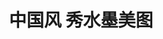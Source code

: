 ---
description: 其中文章的文艺味甚浓，都有些酸了。
layout: post
results:
- primaryGenreName: Book
  version: '1.0.0'
  trackViewUrl: https://itunes.apple.com/cn/app/zhong-guo-feng-xiu-shui-mo/id941107203?mt=8&uo=4
  artworkUrl100: http://a86.phobos.apple.com/us/r30/Purple3/v4/0a/e4/cb/0ae4cb1a-b41b-eba2-7f78-5bc323596f7f/pr_source.png?downloadKey=1418041509_d44f422eb9f74711418df1b9cd595a22
  artworkUrl60: http://a1864.phobos.apple.com/us/r30/Purple3/v4/12/a7/dd/12a7ddf4-5ef9-974c-e5e7-64b7f4789906/AppIcon57x57.png
  minimumOsVersion: '6.0'
  sellerName: zhou sha
  supportedDevices:
  - iPhone5
  - iPhone-3GS
  - iPadFourthGen
  - iPadFourthGen4G
  - iPhone5c
  - iPhone5s
  - iPadThirdGen4G
  - iPadMini
  - iPadMini4G
  - iPad2Wifi
  - iPhone4
  - iPodTouchFifthGen
  - iPodTouchourthGen
  - iPadThirdGen
  - iPhone4S
  - iPad23G
  genres:
  - 图书
  - 娱乐
  trackName: 中国风 秀水墨美图
  description: '中国风，水墨山水，诗词歌赋，每日更新


    国风汤汤，礼仪之邦

    典雅精致，风华无双

    喜欢古风的各位同道之友不要错过，每天都有经典诗词美图更新，免费下载、分享！'
  price: 0
  trackId: 941107203
  releaseDate: '2014-12-02T02:56:27Z'
  advisories:
  - 偶尔/轻微的色情内容或裸露
  - 偶尔/轻微的成人/性暗示题材
  screenshotUrls:
  - http://a2.mzstatic.com/us/r30/Purple3/v4/30/7c/38/307c3837-871c-c810-fd38-5e466e4e1163/screen1136x1136.jpeg
  - http://a1.mzstatic.com/us/r30/Purple5/v4/10/35/b2/1035b2e6-0362-9731-8f67-f193c1375948/screen1136x1136.jpeg
  - http://a5.mzstatic.com/us/r30/Purple5/v4/e4/6c/2c/e46c2c6e-c318-83e3-6347-7d0b85eb8660/screen1136x1136.jpeg
  - http://a2.mzstatic.com/us/r30/Purple3/v4/97/ab/fb/97abfbd9-5a6a-a429-8ece-cf501c5b399a/screen1136x1136.jpeg
  - http://a4.mzstatic.com/us/r30/Purple1/v4/ee/d9/0f/eed90f87-1fbf-2e5e-5264-098b4d2a7b23/screen1136x1136.jpeg
  artistViewUrl: https://itunes.apple.com/cn/artist/zhou-sha/id923823095?uo=4
  primaryGenreId: 6018
  kind: software
  fileSizeBytes: '20492593'
  bundleId: com.yidian.zgf
  trackContentRating: 12+
  artistName: zhou sha
  trackCensoredName: 中国风 秀水墨美图
  isGameCenterEnabled: false
  contentAdvisoryRating: 12+
  languageCodesISO2A:
  - ZH
  features: &a []
  wrapperType: software
  artworkUrl512: http://a86.phobos.apple.com/us/r30/Purple3/v4/0a/e4/cb/0ae4cb1a-b41b-eba2-7f78-5bc323596f7f/pr_source.png?downloadKey=1418041509_d44f422eb9f74711418df1b9cd595a22
  formattedPrice: 免费
  artistId: 923823095
  genreIds:
  - '6018'
  - '6016'
  currency: CNY
  ipadScreenshotUrls: *a
category: 图书
tags: tag1
resultCount: 1
title: 中国风 秀水墨美图

---